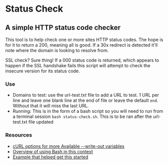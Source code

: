 # Status Check
## A simple HTTP status code checker
This tool is to help check one or more sites HTTP status codes. The hope is for it to return a 200, meaning all is good. If a 30x redirect is detected it'll note where the domain is looking to resolve from. 

SSL check? Sure thing! If a 000 status code is returned, which appears to happen if the SSL handshake fails this script will attempt to check the insecure version for its status code.

### Use
- Domains to test: use the url-test.txt file to add a URL to test. 1 URL per line and leave one blank line at the end of file or leave the default `end`. Without that it will miss the last URL.
- Running: This is in the form of a bash script so you will need to run from a terminal session `bash status-check.sh`. This is to be ran after the url-test.txt file updated

### Resources
- [cURL options for more Available --write-out variables](https://ec.haxx.se/usingcurl-verbose.html)
- [Overview of using Bash in this context](http://blog.likewise.org/2011/08/brushing-up-on-curl/)
- [Example that helped get this started](https://coderwall.com/p/taqiyg/use-http-status-codes-from-curl)
